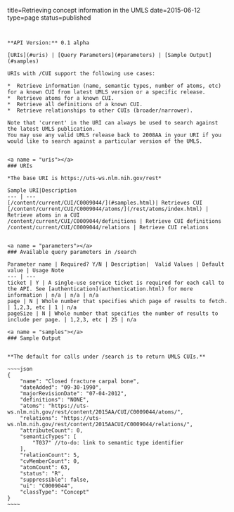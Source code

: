 title=Retrieving concept information in the UMLS
date=2015-06-12
type=page
status=published
~~~~~~


**API Version:** 0.1 alpha

[URIs](#uris) | [Query Parameters](#parameters) | [Sample Output](#samples)

URIs with /CUI support the following use cases:

*  Retrieve information (name, semantic types, number of atoms, etc) for a known CUI from latest UMLS version or a specific release.
*  Retrieve atoms for a known CUI.
*  Retrieve all definitions of a known CUI.
*  Retrieve relationships to other CUIs (broader/narrower).

Note that 'current' in the URI can always be used to search against the latest UMLS publication.
You may use any valid UMLS release back to 2008AA in your URI if you would like to search against a particular version of the UMLS.


<a name = "uris"></a>
### URIs

*The base URI is https://uts-ws.nlm.nih.gov/rest*

Sample URI|Description
--- | ---
[/content/current/CUI/C0009044/](#samples.html)| Retrieves CUI
[/content/current/CUI/C0009044/atoms/](/rest/atoms/index.html) | Retrieve atoms in a CUI
/content/current/CUI/C0009044/definitions | Retrieve CUI definitions
/content/current/CUI/C0009044/relations | Retrieve CUI relations


<a name = "parameters"></a>
### Available query parameters in /search

Parameter name | Required? Y/N | Description|  Valid Values | Default value | Usage Note
--- | ---
ticket | Y | A single-use service ticket is required for each call to the API. See [authentication](authentication.html) for more information | n/a | n/a | n/a
page | N | Whole number that specifies which page of results to fetch. | 1,2,3, etc | 1 | n/a
pageSize | N | Whole number that specifies the number of results to include per page. | 1,2,3, etc | 25 | n/a

<a name = "samples"></a>
### Sample Output


**The default for calls under /search is to return UMLS CUIs.**

~~~~json
{
    "name": "Closed fracture carpal bone",
    "dateAdded": "09-30-1990",
    "majorRevisionDate": "07-04-2012",
    "definitions": "NONE",
    "atoms": "https://uts-ws.nlm.nih.gov/rest/content/2015AA/CUI/C0009044/atoms/",
    "relations": "https://uts-ws.nlm.nih.gov/rest/content/2015AACUI/C0009044/relations/",
    "attributeCount": 0,
    "semanticTypes": [
        "T037" //to-do: link to semantic type identifier
    ],
    "relationCount": 5,
    "cvMemberCount": 0,
    "atomCount": 63,
    "status": "R",
    "suppressible": false,
    "ui": "C0009044",
    "classType": "Concept"
}
~~~~
